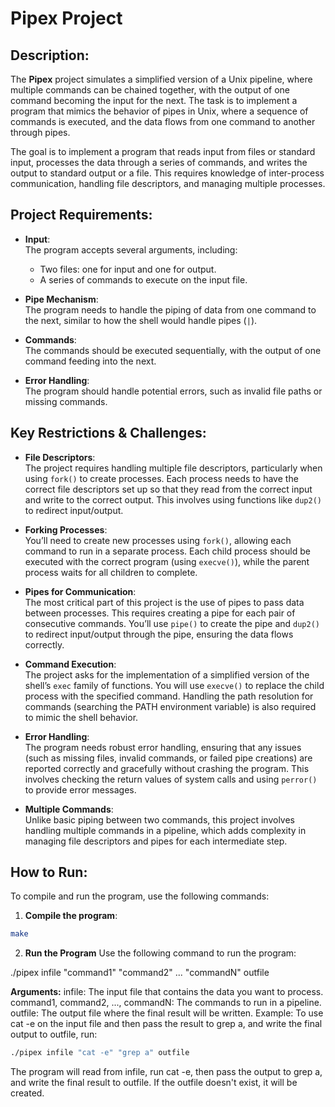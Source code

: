 # Pipex Project

## Description:
The **Pipex** project simulates a simplified version of a Unix pipeline, where multiple commands can be chained together, with the output of one command becoming the input for the next. The task is to implement a program that mimics the behavior of pipes in Unix, where a sequence of commands is executed, and the data flows from one command to another through pipes.

The goal is to implement a program that reads input from files or standard input, processes the data through a series of commands, and writes the output to standard output or a file. This requires knowledge of inter-process communication, handling file descriptors, and managing multiple processes.

## Project Requirements:

- **Input**:  
  The program accepts several arguments, including:
  - Two files: one for input and one for output.
  - A series of commands to execute on the input file.

- **Pipe Mechanism**:  
  The program needs to handle the piping of data from one command to the next, similar to how the shell would handle pipes (`|`).

- **Commands**:  
  The commands should be executed sequentially, with the output of one command feeding into the next.

- **Error Handling**:  
  The program should handle potential errors, such as invalid file paths or missing commands.

## Key Restrictions & Challenges:

- **File Descriptors**:  
  The project requires handling multiple file descriptors, particularly when using `fork()` to create processes. Each process needs to have the correct file descriptors set up so that they read from the correct input and write to the correct output. This involves using functions like `dup2()` to redirect input/output.

- **Forking Processes**:  
  You’ll need to create new processes using `fork()`, allowing each command to run in a separate process. Each child process should be executed with the correct program (using `execve()`), while the parent process waits for all children to complete.

- **Pipes for Communication**:  
  The most critical part of this project is the use of pipes to pass data between processes. This requires creating a pipe for each pair of consecutive commands. You’ll use `pipe()` to create the pipe and `dup2()` to redirect input/output through the pipe, ensuring the data flows correctly.

- **Command Execution**:  
  The project asks for the implementation of a simplified version of the shell’s `exec` family of functions. You will use `execve()` to replace the child process with the specified command. Handling the path resolution for commands (searching the PATH environment variable) is also required to mimic the shell behavior.

- **Error Handling**:  
  The program needs robust error handling, ensuring that any issues (such as missing files, invalid commands, or failed pipe creations) are reported correctly and gracefully without crashing the program. This involves checking the return values of system calls and using `perror()` to provide error messages.

- **Multiple Commands**:  
  Unlike basic piping between two commands, this project involves handling multiple commands in a pipeline, which adds complexity in managing file descriptors and pipes for each intermediate step.

## How to Run:

To compile and run the program, use the following commands:

1. **Compile the program**:  
```bash
make
```
2. **Run the Program**
Use the following command to run the program:

./pipex infile "command1" "command2" ... "commandN" outfile

**Arguments:**
infile: The input file that contains the data you want to process.
command1, command2, ..., commandN: The commands to run in a pipeline.
outfile: The output file where the final result will be written.
Example:
To use cat -e on the input file and then pass the result to grep a, and write the final output to outfile, run:

```bash
./pipex infile "cat -e" "grep a" outfile
```
The program will read from infile, run cat -e, then pass the output to grep a, and write the final result to outfile. If the outfile doesn't exist, it will be created.

